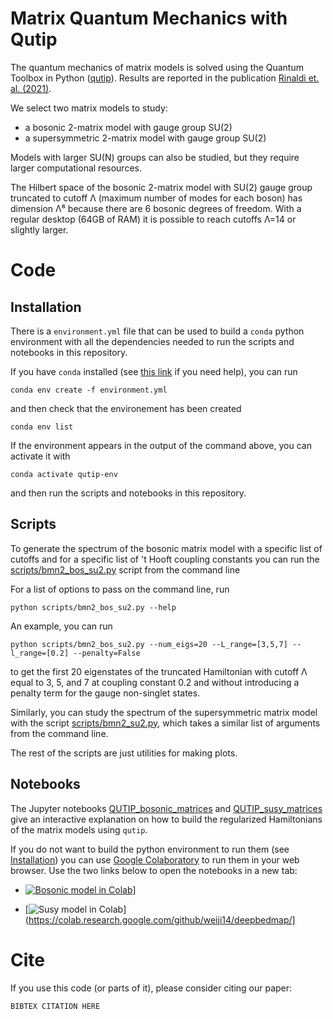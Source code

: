# Matrix Quantum Mechanics with Qutip

The quantum mechanics of matrix models is solved using the Quantum Toolbox in Python ([qutip](www.qutip.org)).
Results are reported in the publication [Rinaldi et. al. (2021)](www.arxiv.org/abs/2108.00000).

We select two matrix models to study:

- a bosonic 2-matrix model with gauge group SU(2) 
- a supersymmetric 2-matrix model with gauge group SU(2)

Models with larger SU(N) groups can also be studied, but they require larger computational resources.

The Hilbert space of the bosonic 2-matrix model with SU(2) gauge group truncated to cutoff Λ (maximum number of modes for each boson) has dimension Λ⁶ because there are 6 bosonic degrees of freedom.
With a regular desktop (64GB of RAM) it is possible to reach cutoffs Λ=14 or slightly larger.

# Code

## Installation

There is a `environment.yml` file that can be used to build a `conda` python environment with all the dependencies needed to run the scripts and notebooks in this repository.

If you have `conda` installed (see [this link](https://docs.conda.io/projects/conda/en/latest/) if you need help), you can run 
```shell
conda env create -f environment.yml
```
and then check that the environement has been created
```shell
conda env list
```

If the environment appears in the output of the command above, you can activate it with
```shell
conda activate qutip-env
```
and then run the scripts and notebooks in this repository.

## Scripts

To generate the spectrum of the bosonic matrix model with a specific list of cutoffs and for a specific list of 't Hooft coupling constants you can run the [scripts/bmn2_bos_su2.py](./scripts/bmn2_bos_su2.py) script from the command line

For a list of options to pass on the command line, run
```shell
python scripts/bmn2_bos_su2.py --help
```

An example, you can run
```shell
python scripts/bmn2_bos_su2.py --num_eigs=20 --L_range=[3,5,7] --l_range=[0.2] --penalty=False
```
to get the first 20 eigenstates of the truncated Hamiltonian with cutoff Λ equal to 3, 5, and 7 at coupling constant 0.2 and without introducing a penalty term for the gauge non-singlet states.

Similarly, you can study the spectrum of the supersymmetric matrix model with the script [scripts/bmn2_su2.py](./scripts/bmn2_su2.py), which takes a similar list of arguments from the command line.

The rest of the scripts are just utilities for making plots.

## Notebooks

The Jupyter notebooks [QUTIP_bosonic_matrices](./notebooks/QUTIP_bosonic_matrices.ipynb) and [QUTIP_susy_matrices](./notebooks/QUTIP_susy_matrices.ipynb) give an interactive explanation on how to build the regularized Hamiltonians of the matrix models using `qutip`.

If you do not want to build the python environment to run them (see [Installation](#installation)) you can use [Google Colaboratory](colab.research.google.com) to run them in your web browser.
Use the two links below to open the notebooks in a new tab:

- [![Bosonic model in Colab](https://colab.research.google.com/assets/colab-badge.svg)](https://colab.research.google.com/drive/1U_H6Fl9AWkUsMLZQ_bawVvRT-vJDTHz5?usp=sharing)]

- [![Susy model in Colab](https://colab.research.google.com/assets/colab-badge.svg)](https://colab.research.google.com/github/weiji14/deepbedmap/]


# Cite

If you use this code (or parts of it), please consider citing our paper:
```
BIBTEX CITATION HERE
```